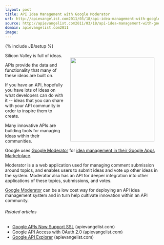 ```yaml
---
layout: post
title: API Idea Management with Google Moderator
url: http://apievangelist.com2011/03/18/api-idea-management-with-google-moderator/
source: http://apievangelist.com2011/03/18/api-idea-management-with-google-moderator/
domain: apievangelist.com2011
image: 
---
```

{% include JB/setup %}
<img style="padding: 15px;" src="http://kinlane-productions.s3.amazonaws.com/api-evangelist/idea-management.jpg" alt="" width="275" align="right" />Silicon Valley is full of ideas.<p></p>
APIs provide the data and functionality that many of these ideas are built on.<p></p>
If you have an API, hopefully you have lots of ideas on what developers can do with it -- ideas that you can share with your API community in order to inspire them to create.<p></p>
Many innovative APIs are building tools for managing ideas within their communities.<p></p>
Google uses <a title="Google Moderator" href="http://www.google.com/moderator/#0">Google Moderator</a> for <a title="idea management in Google Apps Marketplace" href="http://productideas.appspot.com/#15/e=17fe36&amp;t=181990&amp;f=25f853">idea management in their Google Apps Marketplace</a>.<p></p>
Moderator is a a web application used for managing comment submission around topics, and enables users to submit ideas and vote up other ideas in the system.
<img src="http://kinlane-productions.s3.amazonaws.com/google/google-moderator.png" alt="" align="right" />
Moderator also has an API for deeper integration into other applications of these topics, submissions, and votes.<p></p>
<a title="Google Moderator" href="http://www.google.com/moderator/#0">Google Moderator</a> can be a low cost way for deploying an API idea management system and in turn help cultivate innovation within an API community.
<h6 class="zemanta-related-title" style="font-size: 1em;">Related articles</h6>
<ul class="zemanta-article-ul">
	<li class="zemanta-article-ul-li"><a href="http://blog.apievangelist.com/2011/03/16/google-apis-now-support-ssl/">Google APIs Now Support SSL</a> (apievangelist.com)</li>
	<li class="zemanta-article-ul-li"><a href="http://blog.apievangelist.com/2011/03/14/google-api-access-with-oauth-2-0/">Google API Access with OAuth 2.0</a> (apievangelist.com)</li>
	<li class="zemanta-article-ul-li"><a href="http://blog.apievangelist.com/2011/03/08/google-api-explorer/">Google API Explorer</a> (apievangelist.com)</li>
</ul>

